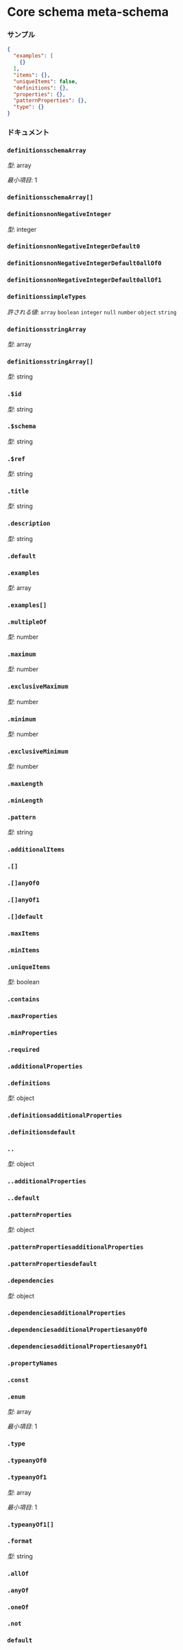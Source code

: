 # Core schema meta-schema



### サンプル

```json
{
  "examples": [
    {}
  ],
  "items": {},
  "uniqueItems": false,
  "definitions": {},
  "properties": {},
  "patternProperties": {},
  "type": {}
}
```


### ドキュメント

### `definitionsschemaArray`

*型*: array

*最小項目*: 1

### `definitionsschemaArray[]`

### `definitionsnonNegativeInteger`

*型*: integer

### `definitionsnonNegativeIntegerDefault0`

### `definitionsnonNegativeIntegerDefault0allOf0`

### `definitionsnonNegativeIntegerDefault0allOf1`

### `definitionssimpleTypes`

*許される値*: `array` `boolean` `integer` `null` `number` `object` `string`

### `definitionsstringArray`

*型*: array

### `definitionsstringArray[]`

*型*: string

### `.$id`

*型*: string

### `.$schema`

*型*: string

### `.$ref`

*型*: string

### `.title`

*型*: string

### `.description`

*型*: string

### `.default`

### `.examples`

*型*: array

### `.examples[]`

### `.multipleOf`

*型*: number

### `.maximum`

*型*: number

### `.exclusiveMaximum`

*型*: number

### `.minimum`

*型*: number

### `.exclusiveMinimum`

*型*: number

### `.maxLength`

### `.minLength`

### `.pattern`

*型*: string

### `.additionalItems`

### `.[]`

### `.[]anyOf0`

### `.[]anyOf1`

### `.[]default`

### `.maxItems`

### `.minItems`

### `.uniqueItems`

*型*: boolean

### `.contains`

### `.maxProperties`

### `.minProperties`

### `.required`

### `.additionalProperties`

### `.definitions`

*型*: object

### `.definitionsadditionalProperties`

### `.definitionsdefault`

### `..`

*型*: object

### `..additionalProperties`

### `..default`

### `.patternProperties`

*型*: object

### `.patternPropertiesadditionalProperties`

### `.patternPropertiesdefault`

### `.dependencies`

*型*: object

### `.dependenciesadditionalProperties`

### `.dependenciesadditionalPropertiesanyOf0`

### `.dependenciesadditionalPropertiesanyOf1`

### `.propertyNames`

### `.const`

### `.enum`

*型*: array

*最小項目*: 1

### `.type`

### `.typeanyOf0`

### `.typeanyOf1`

*型*: array

*最小項目*: 1

### `.typeanyOf1[]`

### `.format`

*型*: string

### `.allOf`

### `.anyOf`

### `.oneOf`

### `.not`

### `default`